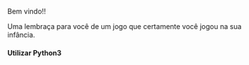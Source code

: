Bem vindo!!

Uma lembraça para você de um jogo que certamente você jogou na sua infância.

#### Utilizar Python3 ####